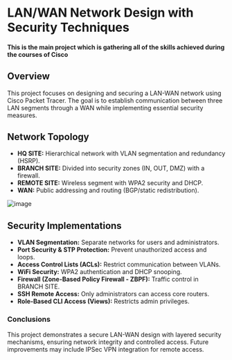# LAN/WAN Network Design with Security Techniques
<h4 align="left">This is the main project which is gathering all of the skills achieved during the courses of Cisco</h4>
<h2 align="left">Overview</h2>
<p>This project focuses on designing and securing a LAN-WAN network using Cisco Packet Tracer. The goal is to establish communication between three LAN segments through a WAN while implementing essential security measures.</p>

## Network Topology

- **HQ SITE:** Hierarchical network with VLAN segmentation and redundancy (HSRP).
- **BRANCH SITE:** Divided into security zones (IN, OUT, DMZ) with a firewall.
- **REMOTE SITE:** Wireless segment with WPA2 security and DHCP.
- **WAN:** Public addressing and routing (BGP/static redistribution).

![image](https://github.com/user-attachments/assets/b93ef7c6-29ba-4d73-a2ca-17880444b218)

## Security Implementations

- **VLAN Segmentation:** Separate networks for users and administrators.
- **Port Security & STP Protection:** Prevent unauthorized access and loops.
- **Access Control Lists (ACLs):** Restrict communication between VLANs.
- **WiFi Security:** WPA2 authentication and DHCP snooping.
- **Firewall (Zone-Based Policy Firewall - ZBPF):** Traffic control in BRANCH SITE.
- **SSH Remote Access:** Only administrators can access core routers.
- **Role-Based CLI Access (Views):** Restricts admin privileges.

<h3 align="left">Conclusions</h3>
<p>This project demonstrates a secure LAN-WAN design with layered security mechanisms, ensuring network integrity and controlled access. Future improvements may include IPSec VPN integration for remote access.</p>
